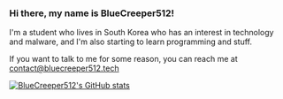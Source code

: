 ### Hi there, my name is BlueCreeper512!
I'm a student who lives in South Korea who has an interest in technology and malware, and I'm also starting to learn programming and stuff.

If you want to talk to me for some reason, you can reach me at contact@bluecreeper512.tech

[![BlueCreeper512's GitHub stats](https://github-readme-stats.vercel.app/api?username=BlueCreeper512&show_icons=true&theme=radical)](https://github.com/anuraghazra/github-readme-stats)

<!--
**BlueCreeper512/bluecreeper512** is a ✨ _special_ ✨ repository because its `README.md` (this file) appears on your GitHub profile.

Here are some ideas to get you started:

- 🔭 I’m currently working on ...
- 🌱 I’m currently learning ...
- 👯 I’m looking to collaborate on ...
- 🤔 I’m looking for help with ...
- 💬 Ask me about ...
- 📫 How to reach me: ...
- 😄 Pronouns: ...
- ⚡ Fun fact: ...
-->
